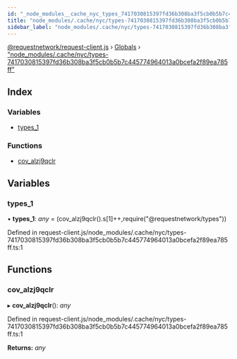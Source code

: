```yaml
---
id: "_node_modules__cache_nyc_types_7417030815397fd36b308ba3f5cb0b5b7c445774964013a0bcefa2f89ea785ff_"
title: "node_modules/.cache/nyc/types-7417030815397fd36b308ba3f5cb0b5b7c445774964013a0bcefa2f89ea785ff"
sidebar_label: "node_modules/.cache/nyc/types-7417030815397fd36b308ba3f5cb0b5b7c445774964013a0bcefa2f89ea785ff"
---
```


[@requestnetwork/request-client.js](../index.md) › [Globals](../globals.md) › ["node_modules/.cache/nyc/types-7417030815397fd36b308ba3f5cb0b5b7c445774964013a0bcefa2f89ea785ff"](_node_modules__cache_nyc_types_7417030815397fd36b308ba3f5cb0b5b7c445774964013a0bcefa2f89ea785ff_.md)

## Index

### Variables

* [types_1](_node_modules__cache_nyc_types_7417030815397fd36b308ba3f5cb0b5b7c445774964013a0bcefa2f89ea785ff_.md#types_1)

### Functions

* [cov_alzj9qclr](_node_modules__cache_nyc_types_7417030815397fd36b308ba3f5cb0b5b7c445774964013a0bcefa2f89ea785ff_.md#cov_alzj9qclr)

## Variables

###  types_1

• **types_1**: *any* = (cov_alzj9qclr().s[1]++,require("@requestnetwork/types"))

Defined in request-client.js/node_modules/.cache/nyc/types-7417030815397fd36b308ba3f5cb0b5b7c445774964013a0bcefa2f89ea785ff.ts:1

## Functions

###  cov_alzj9qclr

▸ **cov_alzj9qclr**(): *any*

Defined in request-client.js/node_modules/.cache/nyc/types-7417030815397fd36b308ba3f5cb0b5b7c445774964013a0bcefa2f89ea785ff.ts:1

**Returns:** *any*
